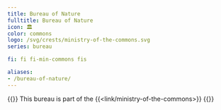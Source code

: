 ```yaml
---
title: Bureau of Nature
fulltitle: Bureau of Nature
icon: 🏛️
color: commons
logo: /svg/crests/ministry-of-the-commons.svg
series: bureau

fi: fi fi-min-commons fis

aliases:
- /bureau-of-nature/
---
```

{{<note series>}}
 This bureau is part of the {{<link/ministry-of-the-commons>}}
{{</note>}}